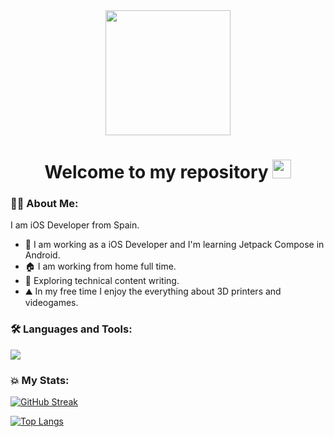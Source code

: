 <div id="header" align="center">
  <img src="https://media.giphy.com/media/kBrSH5C4ps9nyNDo4S/giphy.gif" width="200"/>
   
  <h1>
    Welcome to my repository
    <img src="https://media.giphy.com/media/hvRJCLFzcasrR4ia7z/giphy.gif" width="30px"/>
  </h1>
</div>

### :woman_technologist: About Me:
I am iOS Developer from Spain.
- :sunflower: I am working as a iOS Developer and I'm learning Jetpack Compose in Android.
- :house: I am working from home full time.
- :leaves: Exploring technical content writing.
- :mountain: In my free time I enjoy the everything about 3D printers and videogames.

### :hammer_and_wrench: Languages and Tools:
<p align="leading">
  <a href="https://skillicons.dev">
    <img src="https://skillicons.dev/icons?i=git,swift,firebase" />
  </a>
</p>

### :boom: My Stats:
[![GitHub Streak](http://github-readme-streak-stats.herokuapp.com?user=EstrHuP&theme=dark&background=000000)](https://git.io/streak-stats)

[![Top Langs](https://github-readme-stats.vercel.app/api/top-langs/?username=EstrHuP&layout=compact&theme=vision-friendly-dark)](https://github.com/anuraghazra/github-readme-stats)
